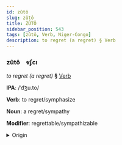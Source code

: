 ```yaml
---
id: zûtô
slug: zûtô
title: ZÛTÔ
sidebar_position: 543
tags: [zûtô, Verb, Niger-Congo]
description: to regret (a regret) § Verb
---
```


### zûtô&emsp;<span kind="abugida">ⱴʄcı</span>

*to regret (a regret)* **§** [Verb](../../tags/Verb)

**IPA**: /ˈd͡ʒu.to/

**Verb**: to regret/symphasize

**Noun**: a regret/sympathy

**Modifier**: regrettable/sympathizable

<details>
    <summary>Origin</summary>
    Swahili juto /d͡ʒuto/<br/>
    <em>Niger-Congo Language Family</em>
</details>